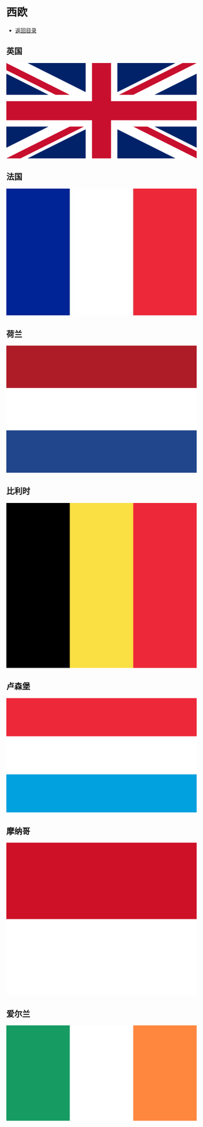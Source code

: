 # 西欧
+ [返回目录](../README.md)
## 英国
![](英国.jfif)
## 法国
![](法国.jfif)
## 荷兰
![](荷兰.jfif)
## 比利时
![](比利时.jfif)
## 卢森堡
![](卢森堡.jfif)
## 摩纳哥
![](摩纳哥.jfif)
## 爱尔兰
![](爱尔兰.jfif)